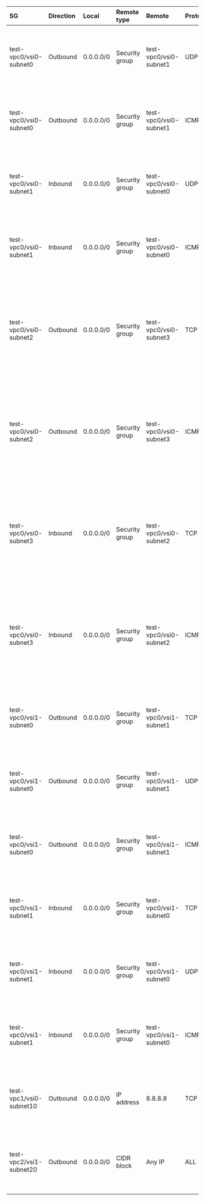 | SG | Direction | Local | Remote type | Remote | Protocol | Protocol params | Description | 
 |  :---  |  :---  |  :---  |  :---  |  :---  |  :---  |  :---  |  :---  | 
 | test-vpc0/vsi0-subnet0 | Outbound | 0.0.0.0/0 | Security group | test-vpc0/vsi0-subnet1 | UDP | any port | Internal. required-connections[0]: (instance test-vpc0/vsi0-subnet0)->(instance test-vpc0/vsi0-subnet1); allowed-protocols[0] | 
 | test-vpc0/vsi0-subnet0 | Outbound | 0.0.0.0/0 | Security group | test-vpc0/vsi0-subnet1 | ICMP | Type: Any, Code: Any | Internal. required-connections[0]: (instance test-vpc0/vsi0-subnet0)->(instance test-vpc0/vsi0-subnet1); allowed-protocols[1] | 
 | test-vpc0/vsi0-subnet1 | Inbound | 0.0.0.0/0 | Security group | test-vpc0/vsi0-subnet0 | UDP | any port | Internal. required-connections[0]: (instance test-vpc0/vsi0-subnet0)->(instance test-vpc0/vsi0-subnet1); allowed-protocols[0] | 
 | test-vpc0/vsi0-subnet1 | Inbound | 0.0.0.0/0 | Security group | test-vpc0/vsi0-subnet0 | ICMP | Type: Any, Code: Any | Internal. required-connections[0]: (instance test-vpc0/vsi0-subnet0)->(instance test-vpc0/vsi0-subnet1); allowed-protocols[1] | 
 | test-vpc0/vsi0-subnet2 | Outbound | 0.0.0.0/0 | Security group | test-vpc0/vsi0-subnet3 | TCP | any port | Internal. required-connections[2]: (nif test-vpc0/vsi0-subnet2/graveyard-handmade-ransack-acquaint)->(nif test-vpc0/vsi0-subnet3/icky-balsamic-outgoing-leached); allowed-protocols[0] | 
 | test-vpc0/vsi0-subnet2 | Outbound | 0.0.0.0/0 | Security group | test-vpc0/vsi0-subnet3 | ICMP | Type: 11, Code: 1 | Internal. required-connections[2]: (nif test-vpc0/vsi0-subnet2/graveyard-handmade-ransack-acquaint)->(nif test-vpc0/vsi0-subnet3/icky-balsamic-outgoing-leached); allowed-protocols[1] | 
 | test-vpc0/vsi0-subnet3 | Inbound | 0.0.0.0/0 | Security group | test-vpc0/vsi0-subnet2 | TCP | any port | Internal. required-connections[2]: (nif test-vpc0/vsi0-subnet2/graveyard-handmade-ransack-acquaint)->(nif test-vpc0/vsi0-subnet3/icky-balsamic-outgoing-leached); allowed-protocols[0] | 
 | test-vpc0/vsi0-subnet3 | Inbound | 0.0.0.0/0 | Security group | test-vpc0/vsi0-subnet2 | ICMP | Type: 11, Code: 1 | Internal. required-connections[2]: (nif test-vpc0/vsi0-subnet2/graveyard-handmade-ransack-acquaint)->(nif test-vpc0/vsi0-subnet3/icky-balsamic-outgoing-leached); allowed-protocols[1] | 
 | test-vpc0/vsi1-subnet0 | Outbound | 0.0.0.0/0 | Security group | test-vpc0/vsi1-subnet1 | TCP | ports 8080-8080 | Internal. required-connections[1]: (instance test-vpc0/vsi1-subnet0)->(instance test-vpc0/vsi1-subnet1); allowed-protocols[0] | 
 | test-vpc0/vsi1-subnet0 | Outbound | 0.0.0.0/0 | Security group | test-vpc0/vsi1-subnet1 | UDP | ports 53-53 | Internal. required-connections[1]: (instance test-vpc0/vsi1-subnet0)->(instance test-vpc0/vsi1-subnet1); allowed-protocols[1] | 
 | test-vpc0/vsi1-subnet0 | Outbound | 0.0.0.0/0 | Security group | test-vpc0/vsi1-subnet1 | ICMP | Type: 8, Code: Any | Internal. required-connections[1]: (instance test-vpc0/vsi1-subnet0)->(instance test-vpc0/vsi1-subnet1); allowed-protocols[2] | 
 | test-vpc0/vsi1-subnet1 | Inbound | 0.0.0.0/0 | Security group | test-vpc0/vsi1-subnet0 | TCP | ports 8080-8080 | Internal. required-connections[1]: (instance test-vpc0/vsi1-subnet0)->(instance test-vpc0/vsi1-subnet1); allowed-protocols[0] | 
 | test-vpc0/vsi1-subnet1 | Inbound | 0.0.0.0/0 | Security group | test-vpc0/vsi1-subnet0 | UDP | ports 53-53 | Internal. required-connections[1]: (instance test-vpc0/vsi1-subnet0)->(instance test-vpc0/vsi1-subnet1); allowed-protocols[1] | 
 | test-vpc0/vsi1-subnet1 | Inbound | 0.0.0.0/0 | Security group | test-vpc0/vsi1-subnet0 | ICMP | Type: 8, Code: Any | Internal. required-connections[1]: (instance test-vpc0/vsi1-subnet0)->(instance test-vpc0/vsi1-subnet1); allowed-protocols[2] | 
 | test-vpc1/vsi0-subnet10 | Outbound | 0.0.0.0/0 | IP address | 8.8.8.8 | TCP | any port | External. required-connections[3]: (instance test-vpc1/vsi0-subnet10)->(external dns); allowed-protocols[0] | 
 | test-vpc2/vsi1-subnet20 | Outbound | 0.0.0.0/0 | CIDR block | Any IP | ALL |  | External. required-connections[4]: (instance test-vpc2/vsi1-subnet20)->(external public internet); allowed-protocols[0] | 
